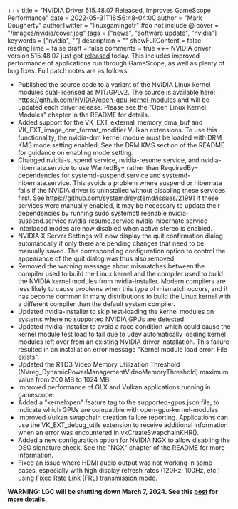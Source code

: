 +++
title = "NVIDIA Driver 515.48.07 Released, Improves GameScope Performance"
date = 2022-05-31T16:56:48-04:00
author = "Mark Dougherty"
authorTwitter = "linuxgamingctr" #do not include @
cover = "/images/nvidia/cover.jpg"
tags = ["news", "software update", "nvidia"]
keywords = ["nvidia", ""]
description = ""
showFullContent = false
readingTime = false
draft = false
comments = true
+++
NVIDIA driver version 515.48.07 just got [released](https://www.nvidia.com/Download/driverResults.aspx/189809/en-us) today. This includes improved performance of applications run through GameScope, as well as plenty of bug fixes. Full patch notes are as follows:
- Published the source code to a variant of the NVIDIA Linux kernel modules dual-licensed as MIT/GPLv2. The source is available here:
https://github.com/NVIDIA/open-gpu-kernel-modules
and will be updated each driver release. Please see the "Open Linux Kernel Modules" chapter in the README for details.
- Added support for the VK_EXT_external_memory_dma_buf and VK_EXT_image_drm_format_modifier Vulkan extensions. To use this functionality, the nvidia-drm kernel module must be loaded with DRM KMS mode setting enabled. See the DRM KMS section of the README for guidance on enabling mode setting.
- Changed nvidia-suspend.service, nvidia-resume.service, and nvidia-hibernate.service to use WantedBy= rather than RequiredBy= dependencies for systemd-suspend.service and systemd-hibernate.service. This avoids a problem where suspend or hibernate fails if the NVIDIA driver is uninstalled without disabling these services first.
See https://github.com/systemd/systemd/issues/21991
If these services were manually enabled, it may be necessary to update their dependencies by running
sudo systemctl reenable nvidia-suspend.service nvidia-resume.service nvidia-hibernate.service
- Interlaced modes are now disabled when active stereo is enabled.
- NVIDIA X Server Settings will now display the quit confirmation dialog automatically if only there are pending changes that need to be manually saved. The corresponding configuration option to control the appearance of the quit dialog was thus also removed.
- Removed the warning message about mismatches between the compiler used to build the Linux kernel and the compiler used to build the NVIDIA kernel modules from nvidia-installer. Modern compilers are less likely to cause problems when this type of mismatch occurs, and it has become common in many distributions to build the Linux kernel with a different compiler than the default system compiler.
- Updated nvidia-installer to skip test-loading the kernel modules on systems where no supported NVIDIA GPUs are detected.
- Updated nvidia-installer to avoid a race condition which could cause the kernel module test load to fail due to udev automatically loading kernel modules left over from an existing NVIDIA driver installation. This failure resulted in an installation error message "Kernel module load error: File exists".
- Updated the RTD3 Video Memory Utilization Threshold (NVreg_DynamicPowerManagementVideoMemoryThreshold) maximum value from 200 MB to 1024 MB.
- Improved performance of GLX and Vulkan applications running in gamescope.
- Added a "kernelopen" feature tag to the supported-gpus.json file, to indicate which GPUs are compatible with open-gpu-kernel-modules.
- Improved Vulkan swapchain creation failure reporting. Applications can use the VK_EXT_debug_utils extension to receive additional information when an error was encountered in vkCreateSwapchainKHR().
- Added a new configuration option for NVIDIA NGX to allow disabling the DSO signature check. See the "NGX" chapter of the README for more information.
- Fixed an issue where HDMI audio output was not working in some cases, especially with high display refresh rates (120Hz, 100Hz, etc.) using Fixed Rate Link (FRL) transmission mode.

**WARNING: LGC will be shutting down March 7, 2024. See this [post](https://linuxgamingcentral.com/posts/the-end-of-lgc/) for more details.**
